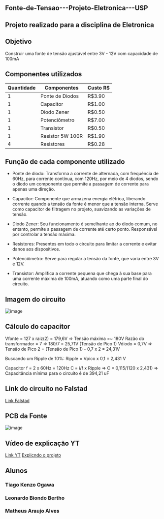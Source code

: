 ## Fonte-de-Tensao---Projeto-Eletronica---USP

## Projeto realizado para a disciplina de Eletronica



## Objetivo

Construir uma fonte de tensão ajustável entre 3V - 12V com capacidade de 100mA


## Componentes utilizados

Quantidade | Componentes | Custo R$
--- | --- | ---
1 | Ponte de Diodos | R$3.90
1 | Capacitor | R$1.00
1 | Diodo Zener | R$0.50
1 | Potenciômetro | R$7.00
1 | Transistor | R$0.50
1 | Resistor 5W 100R | R$1.90
4 | Resistores | R$0.28


## Função de cada componente utilizado

* Ponte de diodo: Transforma a corrente de alternada, com frequência de 60Hz, para corrente contínua, com 120Hz, por meio de 4 diodos, sendo o diodo um componente que permite a passagem de corrente para apenas uma direção.  

* Capacitor: Componente que armazena energia elétrica, liberando corrente quando a tensão da fonte é menor que a tensão interna. Serve como capacitor de filtragem no projeto, suavizando as variações de tensão.

* Diodo Zener: Seu funcionamento é semelhante ao do diodo comum, no entanto, permite a passagem de corrente até certo ponto. Responsável por controlar a tensão máxima.

* Resistores: Presentes em todo o circuito para limitar a corrente e evitar danos aos dispositivos.

* Potenciômetro: Serve para regular a tensão da fonte, que varia entre 3V e 12V.

* Transistor: Amplifica a corrente pequena que chega à sua base para uma corrente máxima de 100mA, atuando como uma parte final do circuito.

## Imagem do circuito
![image](https://github.com/user-attachments/assets/6c96fd4a-c17d-491f-af33-f593f55da168)


## Cálculo do capacitor

Vfonte = 127 x raiz(2) = 179,6V => Tensão máxima =~ 180V
Razão do transformador = 7 => 180/7 = 25,71V (Tensão de Pico 1)
Vdiodo = 0,7V => Tensão de Pico 2 = (Tensão de Pico 1) - 0,7 x 2 = 24,31V

Buscando um Ripple de 10%:
Ripple = Vpico x 0,1 = 2,431 V

Capacitor
f = 2 x 60Hz = 120Hz
C = i/f x Ripple => C = 0,115/(120 x 2,431) => Capacitância mínima para o circuito é de 394,21 uF



## Link do circuito no Falstad
[Link Falstad](https://tinyurl.com/29j4x7qe)


## PCB da Fonte
![image](https://github.com/user-attachments/assets/42262ae2-c2b7-4f5b-a95d-58f3422a1c0e)




## Vídeo de explicação YT
[Link YT](https://youtube.com/shorts/zovsuaQ34ok?feature=share)
[Explicndo o projeto](https://www.youtube.com/watch?v=4OP18t41a2M&ab_channel=LeonardoBiondoBertho)



## Alunos
### Tiago Kenzo Ogawa
### Leonardo Biondo Bertho
### Matheus Araujo Alves

